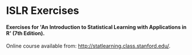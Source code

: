 # ISLR Exercises

#### Exercises for 'An Introduction to Statistical Learning with Applications in R' (7th Edition).

Online course available from: http://statlearning.class.stanford.edu/.
